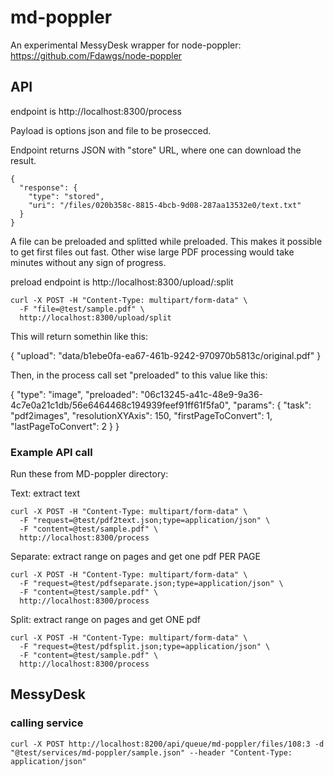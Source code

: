 
# md-poppler

An experimental MessyDesk wrapper for node-poppler: 
https://github.com/Fdawgs/node-poppler



## API

endpoint is http://localhost:8300/process

Payload is options json and file to be prosecced. 

Endpoint returns JSON with "store" URL, where one can download the result.

	{
	  "response": {
	    "type": "stored",
	    "uri": "/files/020b358c-8815-4bcb-9d08-287aa13532e0/text.txt"
	  }
	}


A file can be preloaded and splitted while preloaded. This makes it possible to get first files out fast. Other wise large PDF processing would take minutes without any sign of progress.

preload endpoint is http://localhost:8300/upload/:split

	curl -X POST -H "Content-Type: multipart/form-data" \
	  -F "file=@test/sample.pdf" \
	  http://localhost:8300/upload/split


This will return somethin like this:

{
  "upload": "data/b1ebe0fa-ea67-461b-9242-970970b5813c/original.pdf"
}


Then, in the process call set "preloaded" to this value like this:

{
    "type": "image",
    "preloaded": "06c13245-a41c-48e9-9a36-4c7e0a21c1db/56e6464468c194939feef91ff61f5fa0",
    "params": {
        "task": "pdf2images",
        "resolutionXYAxis": 150,
        "firstPageToConvert": 1,
        "lastPageToConvert": 2
    }
}

### Example API call 

Run these from MD-poppler directory:


Text: extract text

	curl -X POST -H "Content-Type: multipart/form-data" \
	  -F "request=@test/pdf2text.json;type=application/json" \
	  -F "content=@test/sample.pdf" \
	  http://localhost:8300/process


Separate: extract range on pages and get one pdf PER PAGE

	curl -X POST -H "Content-Type: multipart/form-data" \
	  -F "request=@test/pdfseparate.json;type=application/json" \
	  -F "content=@test/sample.pdf" \
	  http://localhost:8300/process


Split: extract range on pages and get ONE pdf

	curl -X POST -H "Content-Type: multipart/form-data" \
	  -F "request=@test/pdfsplit.json;type=application/json" \
	  -F "content=@test/sample.pdf" \
	  http://localhost:8300/process




## MessyDesk



### calling service


	curl -X POST http://localhost:8200/api/queue/md-poppler/files/108:3 -d "@test/services/md-poppler/sample.json" --header "Content-Type: application/json"







